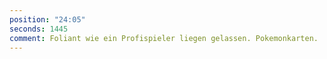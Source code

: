 ```yaml
---
position: "24:05"
seconds: 1445
comment: Foliant wie ein Profispieler liegen gelassen. Pokemonkarten.
---
```

